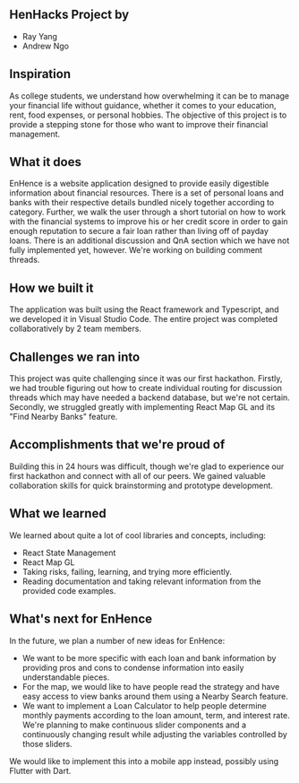 ## HenHacks Project by

- Ray Yang
- Andrew Ngo

## Inspiration
As college students, we understand how overwhelming it can be to manage your financial life without guidance, whether it comes to your education, rent, food expenses, or personal hobbies. The objective of this project is to provide a stepping stone for those who want to improve their financial management.

## What it does
EnHence is a website application designed to provide easily digestible information about financial resources. There is a set of personal loans and banks with their respective details bundled nicely together according to category. Further, we walk the user through a short tutorial on how to work with the financial systems to improve his or her credit score in order to gain enough reputation to secure a fair loan rather than living off of payday loans. There is an additional discussion and QnA section which we have not fully implemented yet, however. We're working on building comment threads.

## How we built it
The application was built using the React framework and Typescript, and we developed it in Visual Studio Code. The entire project was completed collaboratively by 2 team members.

## Challenges we ran into
This project was quite challenging since it was our first hackathon. Firstly, we had trouble figuring out how to create individual routing for discussion threads which may have needed a backend database, but we're not certain. Secondly, we struggled greatly with implementing React Map GL and its "Find Nearby Banks" feature.

## Accomplishments that we're proud of
Building this in 24 hours was difficult, though we're glad to experience our first hackathon and connect with all of our peers. We gained valuable collaboration skills for quick brainstorming and prototype development.

## What we learned
We learned about quite a lot of cool libraries and concepts, including:  
- React State Management
- React Map GL
- Taking risks, failing, learning, and trying more efficiently.
- Reading documentation and taking relevant information from the provided code examples.

## What's next for EnHence
In the future, we plan a number of new ideas for EnHence:
- We want to be more specific with each loan and bank information by providing pros and cons to condense information into easily understandable pieces.
- For the map, we would like to have people read the strategy and have easy access to view banks around them using a Nearby Search feature.
- We want to implement a Loan Calculator to help people determine monthly payments according to the loan amount, term, and interest rate. We're planning to make continuous slider components and a continuously changing result while adjusting the variables controlled by those sliders.

We would like to implement this into a mobile app instead, possibly using Flutter with Dart.



